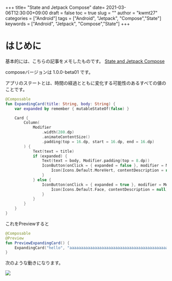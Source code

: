 
+++
title= "State and Jetpack Compose"
date= 2021-03-06T12:30:00+09:00
draft = false
toc = true
slug = ""
author = "kwmt27"
categories = ["Android"]
tags = ["Android", "Jetpack", "Compose","State"]
keywords = ["Android", "Jetpack", "Compose","State"]
+++

# はじめに

基本的には、こちらの記事をメモしたものです。
[State and Jetpack Compose](https://developer.android.com/jetpack/compose/state)

composeバージョンは 1.0.0-beta01 です。


アプリのステートとは、時間の経過とともに変化する可能性のあるすべての値のことです。


```kotlin
@Composable
fun ExpandingCard(title: String, body: String) {
    var expanded by remember { mutableStateOf(false) }

    Card {
        Column(
            Modifier
                .width(280.dp)
                .animateContentSize()
                .padding(top = 16.dp, start = 16.dp, end = 16.dp)
        ) {
            Text(text = title)
            if (expanded) {
                Text(text = body, Modifier.padding(top = 8.dp))
                IconButton(onClick = { expanded = false }, modifier = Modifier.fillMaxWidth()) {
                    Icon(Icons.Default.MoreVert, contentDescription = null)
                }
            } else {
                IconButton(onClick = { expanded = true }, modifier = Modifier.fillMaxWidth()) {
                    Icon(Icons.Default.Face, contentDescription = null)
                }
            }
        }
    }
}
```
これをPreviewすると

```kotlin
@Composable
@Preview
fun PreviewExpandingCard() {
    ExpandingCard("hello", "aaaaaaaaaaaaaaaaaaaaaaaaaaaaaaaaaaaaaaaaaaaaaaaaaaaaaaaaaaaaaaaaaaaaaaaaaaaaaaaaaaaaaaaaaaaaaaaa")
}
```

次のような動きになります。

<img src="/images/2021/03/jetpack-compose-state/expanding_card.gif" />


